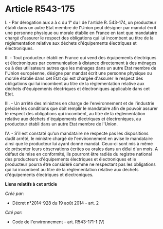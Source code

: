 # Article R543-175

I. - Par dérogation aux a à c du 1° du I de l'article R. 543-174, un producteur établi dans un autre Etat membre de l'Union
peut désigner par mandat écrit une personne physique ou morale établie en France en tant que mandataire chargé d'assurer le
respect des obligations qui lui incombent au titre de la réglementation relative aux déchets d'équipements électriques et
électroniques. 

II. - Tout producteur établi en France qui vend des équipements électriques et électroniques par communication à distance
directement à des ménages ou à des utilisateurs autres que les ménages dans un autre Etat membre de l'Union européenne,
désigne par mandat écrit une personne physique ou morale établie dans cet Etat qui est chargée d'assurer le respect des
obligations qui lui incombent au titre de la réglementation relative aux déchets d'équipements électriques et électroniques
applicable dans cet Etat. 

III. - Un arrêté des ministres en charge de l'environnement et de l'industrie précise les conditions que doit remplir le
mandataire afin de pouvoir assurer le respect des obligations qui incombent, au titre de la réglementation relative aux
déchets d'équipements électriques et électroniques, au producteur établi dans un autre Etat membre de l'Union. 

IV. - S'il est constaté qu'un mandataire ne respecte pas les dispositions dudit arrêté, le ministre chargé de l'environnement
en avise le mandataire ainsi que le producteur lui ayant donné mandat. Ceux-ci sont mis à même de présenter leurs
observations écrites ou orales dans un délai d'un mois. A défaut de mise en conformité, ils pourront être radiés du registre
national des producteurs d'équipements électriques et électroniques et le producteur pourra être considéré comme ne
respectant pas les obligations qui lui incombent au titre de la réglementation relative aux déchets d'équipements électriques
et électroniques.

**Liens relatifs à cet article**

_Créé par_:

  - Décret n°2014-928 du 19 août 2014 - art. 2

_Cité par_:

  - Code de l'environnement - art. R543-171-1 (V)
